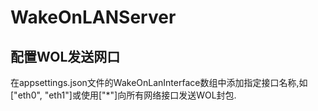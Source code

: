# WakeOnLANServer #

## 配置WOL发送网口 ##

在appsettings.json文件的WakeOnLanInterface数组中添加指定接口名称,如["eth0", "eth1"]或使用["*"]向所有网络接口发送WOL封包.

